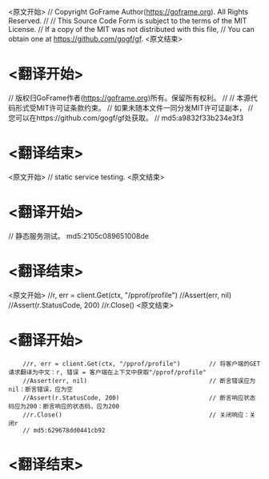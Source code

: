 
<原文开始>
// Copyright GoFrame Author(https://goframe.org). All Rights Reserved.
//
// This Source Code Form is subject to the terms of the MIT License.
// If a copy of the MIT was not distributed with this file,
// You can obtain one at https://github.com/gogf/gf.
<原文结束>

# <翻译开始>
// 版权归GoFrame作者(https://goframe.org)所有。保留所有权利。
//
// 本源代码形式受MIT许可证条款约束。
// 如果未随本文件一同分发MIT许可证副本，
// 您可以在https://github.com/gogf/gf处获取。
// md5:a9832f33b234e3f3
# <翻译结束>


<原文开始>
// static service testing.
<原文结束>

# <翻译开始>
// 静态服务测试。 md5:2105c089651008de
# <翻译结束>


<原文开始>
		//r, err = client.Get(ctx, "/pprof/profile")
		//Assert(err, nil)
		//Assert(r.StatusCode, 200)
		//r.Close()
<原文结束>

# <翻译开始>
		//r, err = client.Get(ctx, "/pprof/profile") 		// 将客户端的GET请求翻译为中文：r, 错误 = 客户端在上下文中获取"/pprof/profile"
		//Assert(err, nil)                           		// 断言错误应为nil：断言错误，应为空
		//Assert(r.StatusCode, 200)                  		// 断言响应状态码应为200：断言响应的状态码，应为200
		//r.Close()                                   		// 关闭响应：关闭r
		// md5:629678dd0441cb92
# <翻译结束>

